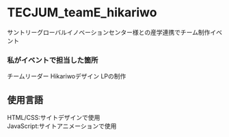 # TECJUM_teamE_hikariwo
サントリーグローバルイノベーションセンター様との産学連携でチーム制作イベント

### 私がイベントで担当した箇所
  チームリーダー
  Hikariwoデザイン
  LPの制作

## 使用言語
  HTML/CSS:サイトデザインで使用
  <br>
  JavaScript:サイトアニメーションで使用
